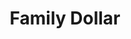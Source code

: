 ---
title: "Family Dollar"
url: /calumet-city/family-dollar-sibley-boulevard/
shop: variety store
---